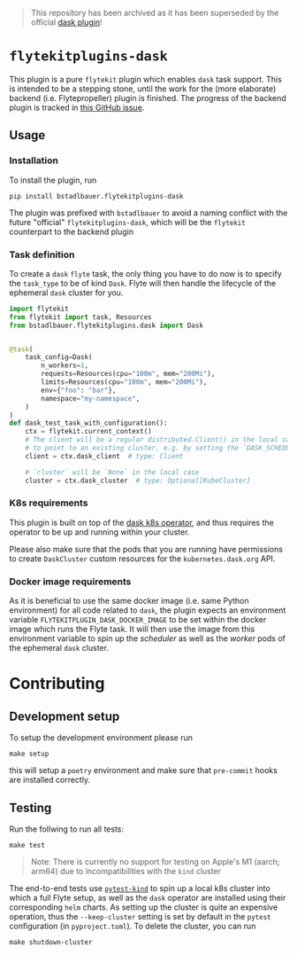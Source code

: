 > This repository has been archived as it has been superseded by the official [dask plugin](https://github.com/flyteorg/flytekit/tree/master/plugins/flytekit-dask)!

# `flytekitplugins-dask`
This plugin is a pure `flytekit` plugin which enables `dask` task support. This is intended
to be a stepping stone, until the work for the (more elaborate) backend (i.e. Flytepropeller)
plugin is finished. The progress of the backend plugin is tracked in
[this GitHub issue](https://github.com/flyteorg/flyte/issues/427).

## Usage
### Installation
To install the plugin, run
```shell
pip install bstadlbauer.flytekitplugins-dask
```
The plugin was prefixed with `bstadlbauer` to avoid a naming conflict with the future "official"
`flytekitplugins-dask`, which will be the `flytekit` counterpart to the backend plugin

### Task definition
To create a `dask` `flyte` task, the only thing you have to do now is to specify the `task_type` to be of kind `Dask`.
Flyte will then handle the lifecycle of the ephemeral `dask` cluster for you.
```python
import flytekit
from flytekit import task, Resources
from bstadlbauer.flytekitplugins.dask import Dask


@task(
    task_config=Dask(
        n_workers=1,
        requests=Resources(cpu="100m", mem="200Mi"),
        limits=Resources(cpu="100m", mem="200Mi"),
        env={"foo": "bar"},
        namespace="my-namespace",
    )
)
def dask_test_task_with_configuration():
    ctx = flytekit.current_context()
    # The client will be a regular distributed.Client() in the local case. Thus, you can also configure it
    # to point to an existing cluster, e.g. by setting the `DASK_SCHEDULER_ADDRESS` environment variable
    client = ctx.dask_client  # type: Client

    # `cluster` will be `None` in the local case
    cluster = ctx.dask_cluster  # type: Optional[KubeCluster]
```

### K8s requirements
This plugin is built on top of the [dask k8s operator](https://kubernetes.dask.org/en/latest/operator.html),
and thus requires the operator to be up and running within your cluster.

Please also make sure that the pods that you are running have permissions to create `DaskCluster` custom resources
for the `kubernetes.dask.org` API.

### Docker image requirements
As it is beneficial to use the same docker image (i.e. same Python environment) for all code related to `dask`,
the plugin expects an environment variable `FLYTEKITPLUGIN_DASK_DOCKER_IMAGE` to be set within the docker image
which runs the Flyte task. It will then use the image from this environment variable to spin up the _scheduler_ as
well as the _worker_ pods of the ephemeral `dask` cluster.


# Contributing
## Development setup
To setup the development environment please run
```shell
make setup
```
this will setup a `poetry` environment and make sure that `pre-commit` hooks are installed correctly.

## Testing
Run the follwing to run all tests:
```shell
make test
```

> Note: There is currently no support for testing on Apple's M1 (aarch; arm64) due to incompatibilities with the `kind`
> cluster

The end-to-end tests use [`pytest-kind`](https://codeberg.org/hjacobs/pytest-kind/src/branch/main/tests) to spin up a
local k8s cluster into which a full Flyte setup, as well as the `dask` operator are installed using their corresponding
`helm` charts.
As setting up the cluster is quite an expensive operation, thus the `--keep-cluster` setting is set by default in the
`pytest` configuration (in `pyproject.toml`). To delete the cluster, you can run
```shell
make shutdown-cluster
```

